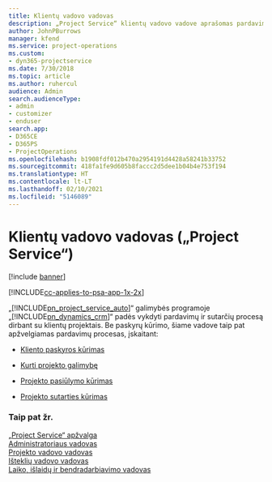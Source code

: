 ```yaml
---
title: Klientų vadovo vadovas
description: „Project Service“ klientų vadovo vadove aprašomas pardavimo ir sutarčių sudarymo procesas dirbant su klientų projektais
author: JohnPBurrows
manager: kfend
ms.service: project-operations
ms.custom:
- dyn365-projectservice
ms.date: 7/30/2018
ms.topic: article
ms.author: ruhercul
audience: Admin
search.audienceType:
- admin
- customizer
- enduser
search.app:
- D365CE
- D365PS
- ProjectOperations
ms.openlocfilehash: b1908fdf012b470a2954191d4428a58241b33752
ms.sourcegitcommit: 418fa1fe9d605b8faccc2d5dee1b04b4e753f194
ms.translationtype: HT
ms.contentlocale: lt-LT
ms.lasthandoff: 02/10/2021
ms.locfileid: "5146089"
---
```

# <a name="account-manager-guide-project-service"></a>Klientų vadovo vadovas („Project Service“)

[!include [banner](../includes/psa-now-project-operations.md)]

[!INCLUDE[cc-applies-to-psa-app-1x-2x](../includes/cc-applies-to-psa-app-1x-2x.md)]

„[!INCLUDE[pn_project_service_auto](../includes/pn-project-service-auto.md)]“ galimybės programoje „[!INCLUDE[pn_dynamics_crm](../includes/pn-dynamics-crm.md)]“ padės vykdyti pardavimų ir sutarčių procesą dirbant su klientų projektais. Be paskyrų kūrimo, šiame vadove taip pat apžvelgiamas pardavimų procesas, įskaitant:  
  
-   [Kliento paskyros kūrimas](../psa/create-customer-account.md)  
  
-   [Kurti projekto galimybę](../psa/create-project-opportunity.md)  
  
-   [Projekto pasiūlymo kūrimas](../psa/create-project-quote.md)  
  
-   [Projekto sutarties kūrimas](../psa/create-project-contract.md)  
  
  
### <a name="see-also"></a>Taip pat žr.  
 [„Project Service“ apžvalga](../psa/overview.md)   
 [Administratoriaus vadovas](../psa/admin-guide.md)   
 [Projekto vadovo vadovas](../psa/project-manager-guide.md)   
 [Išteklių vadovo vadovas](../psa/resource-manager-guide.md)   
 [Laiko, išlaidų ir bendradarbiavimo vadovas](../psa/time-expense-collaboration-guide.md)
